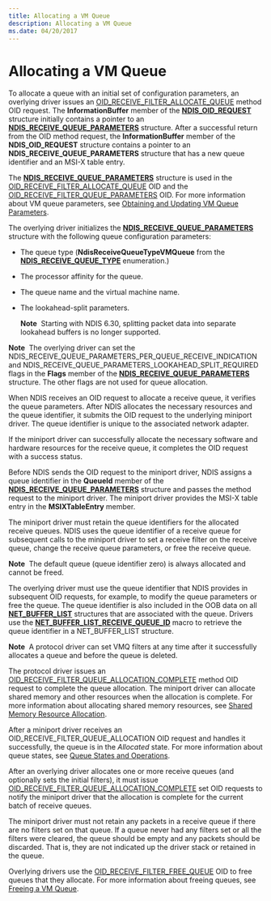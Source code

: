 ```yaml
---
title: Allocating a VM Queue
description: Allocating a VM Queue
ms.date: 04/20/2017
---
```


# Allocating a VM Queue





To allocate a queue with an initial set of configuration parameters, an overlying driver issues an [OID\_RECEIVE\_FILTER\_ALLOCATE\_QUEUE](./oid-receive-filter-allocate-queue.md) method OID request. The **InformationBuffer** member of the [**NDIS\_OID\_REQUEST**](/windows-hardware/drivers/ddi/oidrequest/ns-oidrequest-ndis_oid_request) structure initially contains a pointer to an [**NDIS\_RECEIVE\_QUEUE\_PARAMETERS**](/windows-hardware/drivers/ddi/ntddndis/ns-ntddndis-_ndis_receive_queue_parameters) structure. After a successful return from the OID method request, the **InformationBuffer** member of the **NDIS\_OID\_REQUEST** structure contains a pointer to an **NDIS\_RECEIVE\_QUEUE\_PARAMETERS** structure that has a new queue identifier and an MSI-X table entry.

The [**NDIS\_RECEIVE\_QUEUE\_PARAMETERS**](/windows-hardware/drivers/ddi/ntddndis/ns-ntddndis-_ndis_receive_queue_parameters) structure is used in the [OID\_RECEIVE\_FILTER\_ALLOCATE\_QUEUE](./oid-receive-filter-allocate-queue.md) OID and the [OID\_RECEIVE\_FILTER\_QUEUE\_PARAMETERS](./oid-receive-filter-queue-parameters.md) OID. For more information about VM queue parameters, see [Obtaining and Updating VM Queue Parameters](obtaining-and-updating-vm-queue-parameters.md).

The overlying driver initializes the [**NDIS\_RECEIVE\_QUEUE\_PARAMETERS**](/windows-hardware/drivers/ddi/ntddndis/ns-ntddndis-_ndis_receive_queue_parameters) structure with the following queue configuration parameters:

-   The queue type (**NdisReceiveQueueTypeVMQueue** from the [**NDIS\_RECEIVE\_QUEUE\_TYPE**](/windows-hardware/drivers/ddi/ntddndis/ne-ntddndis-_ndis_receive_queue_type) enumeration.)

-   The processor affinity for the queue.

-   The queue name and the virtual machine name.

-   The lookahead-split parameters.

    **Note**  Starting with NDIS 6.30, splitting packet data into separate lookahead buffers is no longer supported.

     

**Note**  The overlying driver can set the NDIS\_RECEIVE\_QUEUE\_PARAMETERS\_PER\_QUEUE\_RECEIVE\_INDICATION and NDIS\_RECEIVE\_QUEUE\_PARAMETERS\_LOOKAHEAD\_SPLIT\_REQUIRED flags in the **Flags** member of the [**NDIS\_RECEIVE\_QUEUE\_PARAMETERS**](/windows-hardware/drivers/ddi/ntddndis/ns-ntddndis-_ndis_receive_queue_parameters) structure. The other flags are not used for queue allocation.

 

When NDIS receives an OID request to allocate a receive queue, it verifies the queue parameters. After NDIS allocates the necessary resources and the queue identifier, it submits the OID request to the underlying miniport driver. The queue identifier is unique to the associated network adapter.

If the miniport driver can successfully allocate the necessary software and hardware resources for the receive queue, it completes the OID request with a success status.

Before NDIS sends the OID request to the miniport driver, NDIS assigns a queue identifier in the **QueueId** member of the [**NDIS\_RECEIVE\_QUEUE\_PARAMETERS**](/windows-hardware/drivers/ddi/ntddndis/ns-ntddndis-_ndis_receive_queue_parameters) structure and passes the method request to the miniport driver. The miniport driver provides the MSI-X table entry in the **MSIXTableEntry** member.

The miniport driver must retain the queue identifiers for the allocated receive queues. NDIS uses the queue identifier of a receive queue for subsequent calls to the miniport driver to set a receive filter on the receive queue, change the receive queue parameters, or free the receive queue.

**Note**  The default queue (queue identifier zero) is always allocated and cannot be freed.

 

The overlying driver must use the queue identifier that NDIS provides in subsequent OID requests, for example, to modify the queue parameters or free the queue. The queue identifier is also included in the OOB data on all [**NET\_BUFFER\_LIST**](/windows-hardware/drivers/ddi/nbl/ns-nbl-net_buffer_list) structures that are associated with the queue. Drivers use the [**NET\_BUFFER\_LIST\_RECEIVE\_QUEUE\_ID**](/windows-hardware/drivers/ddi/ndis/nf-ndis-net_buffer_list_receive_queue_id) macro to retrieve the queue identifier in a NET\_BUFFER\_LIST structure.

**Note**  A protocol driver can set VMQ filters at any time after it successfully allocates a queue and before the queue is deleted.

 

The protocol driver issues an [OID\_RECEIVE\_FILTER\_QUEUE\_ALLOCATION\_COMPLETE](./oid-receive-filter-queue-allocation-complete.md) method OID request to complete the queue allocation. The miniport driver can allocate shared memory and other resources when the allocation is complete. For more information about allocating shared memory resources, see [Shared Memory Resource Allocation](shared-memory-resource-allocation.md).

After a miniport driver receives an OID\_RECEIVE\_FILTER\_QUEUE\_ALLOCATION OID request and handles it successfully, the queue is in the *Allocated* state. For more information about queue states, see [Queue States and Operations](queue-states-and-operations.md).

After an overlying driver allocates one or more receive queues (and optionally sets the initial filters), it must issue [OID\_RECEIVE\_FILTER\_QUEUE\_ALLOCATION\_COMPLETE](./oid-receive-filter-queue-allocation-complete.md) set OID requests to notify the miniport driver that the allocation is complete for the current batch of receive queues.

The miniport driver must not retain any packets in a receive queue if there are no filters set on that queue. If a queue never had any filters set or all the filters were cleared, the queue should be empty and any packets should be discarded. That is, they are not indicated up the driver stack or retained in the queue.

Overlying drivers use the [OID\_RECEIVE\_FILTER\_FREE\_QUEUE](./oid-receive-filter-free-queue.md) OID to free queues that they allocate. For more information about freeing queues, see [Freeing a VM Queue](freeing-a-vm-queue.md).

 

